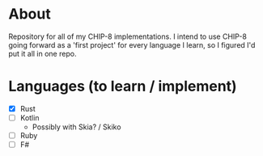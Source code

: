 # About
Repository for all of my CHIP-8 implementations. 
I intend to use CHIP-8 going forward as a 'first project' for every language 
I learn, so I figured I'd put it all in one repo.

# Languages (to learn / implement)
- [X] Rust
- [ ] Kotlin
  - Possibly with Skia? / Skiko
- [ ] Ruby
- [ ] F#
